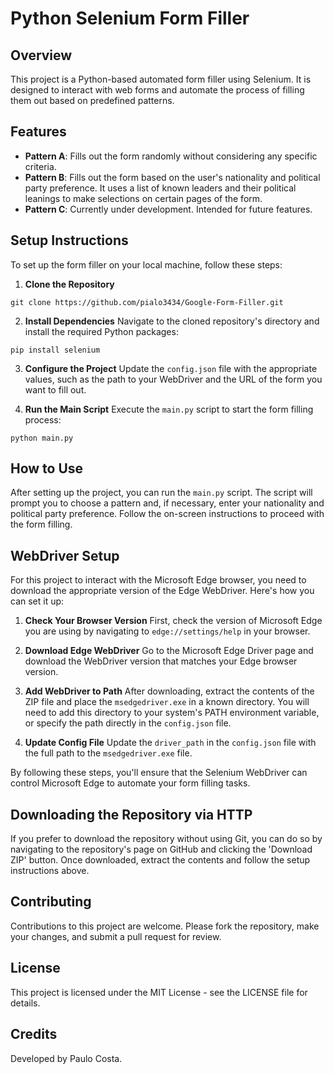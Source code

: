 # Python Selenium Form Filler

## Overview
This project is a Python-based automated form filler using Selenium. It is designed to interact with web forms and automate the process of filling them out based on predefined patterns.

## Features
- **Pattern A**: Fills out the form randomly without considering any specific criteria.
- **Pattern B**: Fills out the form based on the user's nationality and political party preference. It uses a list of known leaders and their political leanings to make selections on certain pages of the form.
- **Pattern C**: Currently under development. Intended for future features.

## Setup Instructions
To set up the form filler on your local machine, follow these steps:

1. **Clone the Repository**

```shell
git clone https://github.com/pialo3434/Google-Form-Filler.git
```

2. **Install Dependencies**
Navigate to the cloned repository's directory and install the required Python packages:

```shell
pip install selenium
```

3. **Configure the Project**
Update the `config.json` file with the appropriate values, such as the path to your WebDriver and the URL of the form you want to fill out.

4. **Run the Main Script**
Execute the `main.py` script to start the form filling process:

```shell
python main.py
```


## How to Use
After setting up the project, you can run the `main.py` script. The script will prompt you to choose a pattern and, if necessary, enter your nationality and political party preference. Follow the on-screen instructions to proceed with the form filling.

## WebDriver Setup

For this project to interact with the Microsoft Edge browser, you need to download the appropriate version of the Edge WebDriver. Here's how you can set it up:

1. **Check Your Browser Version**
   First, check the version of Microsoft Edge you are using by navigating to `edge://settings/help` in your browser.

2. **Download Edge WebDriver**
   Go to the Microsoft Edge Driver page and download the WebDriver version that matches your Edge browser version.

3. **Add WebDriver to Path**
   After downloading, extract the contents of the ZIP file and place the `msedgedriver.exe` in a known directory. You will need to add this directory to your system's PATH environment variable, or specify the path directly in the `config.json` file.

4. **Update Config File**
   Update the `driver_path` in the `config.json` file with the full path to the `msedgedriver.exe` file.

By following these steps, you'll ensure that the Selenium WebDriver can control Microsoft Edge to automate your form filling tasks.


## Downloading the Repository via HTTP
If you prefer to download the repository without using Git, you can do so by navigating to the repository's page on GitHub and clicking the 'Download ZIP' button. Once downloaded, extract the contents and follow the setup instructions above.

## Contributing
Contributions to this project are welcome. Please fork the repository, make your changes, and submit a pull request for review.

## License
This project is licensed under the MIT License - see the LICENSE file for details.

## Credits
Developed by Paulo Costa.
